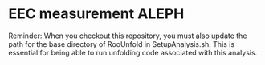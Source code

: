 # EEC measurement ALEPH


Reminder: When you checkout this repository, you must also update the path for the base directory of RooUnfold in SetupAnalysis.sh. This is essential for being able to run unfolding code associated with this analysis.
